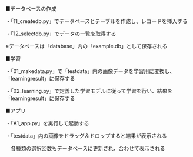 ■データベースの作成

・「11_createdb.py」でデータベースとテーブルを作成し、レコードを挿入する

・「12_selectdb.py」でデータの一覧を取得する

※データベースは「database」内の「example.db」として保存される

■学習

・「01_makedata.py」で「testdata」内の画像データを学習用に変換し、「learningresult」に保存する

・「02_learning.py」で定義した学習モデルに従って学習を行い、結果を「learningresult」に保存する

■アプリ

・「A1_app.py」を実行して起動する

・「testdata」内の画像をドラッグ＆ドロップすると結果が表示される

　各種類の選択回数もデータベースに更新され、合わせて表示される
